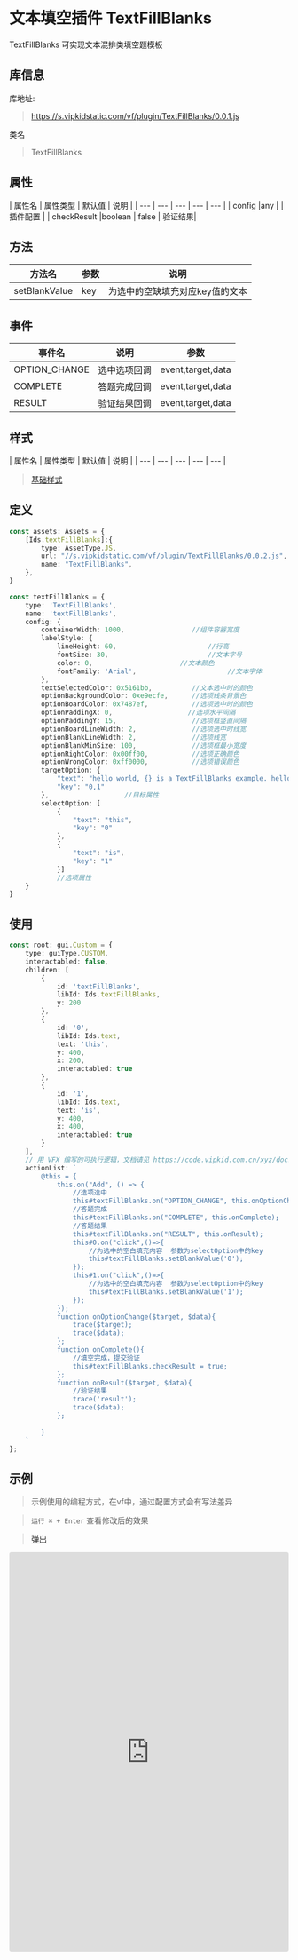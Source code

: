 # 文本填空插件 TextFillBlanks


TextFillBlanks 可实现文本混排类填空题模板

## 库信息
库地址:
> https://s.vipkidstatic.com/vf/plugin/TextFillBlanks/0.0.1.js

类名
> TextFillBlanks 

## 属性

| 属性名 | 属性类型 | 默认值 | 说明 |
| --- | --- | --- | --- | --- |
| config |any |  | 插件配置 |
| checkResult |boolean | false | 验证结果|

## 方法
| 方法名 | 参数 | 说明 |
| --- | --- | --- |
| setBlankValue | key | 为选中的空缺填充对应key值的文本 |


## 事件

| 事件名  | 说明 | 参数 |
| --- | --- | --- |
| OPTION_CHANGE | 选中选项回调 | event,target,data |
| COMPLETE | 答题完成回调 | event,target,data |
| RESULT | 验证结果回调 | event,target,data |

## 样式

| 属性名 | 属性类型 | 默认值 | 说明 |
| --- | --- | --- | --- | --- |



> [基础样式](/handbook/style.html#样式)

## 定义
``` typescript
const assets: Assets = {
    [Ids.textFillBlanks]:{
        type: AssetType.JS,
        url: "//s.vipkidstatic.com/vf/plugin/TextFillBlanks/0.0.2.js",
        name: "TextFillBlanks",
    },
}

const textFillBlanks = {
    type: 'TextFillBlanks',
    name: 'textFillBlanks',
    config: {
        containerWidth: 1000,                 //组件容器宽度
        labelStyle: {
            lineHeight: 60,                       //行高
            fontSize: 30,                         //文本字号
            color: 0,                      //文本颜色
            fontFamily: 'Arial',                       //文本字体
        },
        textSelectedColor: 0x5161bb,          //文本选中时的颜色
        optionBackgroundColor: 0xe9ecfe,      //选项线条背景色
        optionBoardColor: 0x7487ef,           //选项选中时的颜色
        optionPaddingX: 0,                   //选项水平间隔
        optionPaddingY: 15,                   //选项框竖直间隔
        optionBoardLineWidth: 2,              //选项选中时线宽
        optionBlankLineWidth: 2,              //选项线宽
        optionBlankMinSize: 100,              //选项框最小宽度
        optionRightColor: 0x00ff00,           //选项正确颜色
        optionWrongColor: 0xff0000,           //选项错误颜色
        targetOption: {
            "text": "hello world, {} is a TextFillBlanks example. hello world, this {} a TextFillBlanks example. ",
            "key": "0,1"
        },                   //目标属性
        selectOption: [
            {
                "text": "this",
                "key": "0"
            },
            {
                "text": "is",
                "key": "1"
            }]                  
            //选项属性
    }
}
```

## 使用
```typescript
const root: gui.Custom = {
    type: guiType.CUSTOM,
    interactabled: false,
    children: [
        {
            id: 'textFillBlanks',
            libId: Ids.textFillBlanks,
            y: 200
        },
        {
            id: '0',
            libId: Ids.text,
            text: 'this',
            y: 400,
            x: 200,
            interactabled: true
        },
        {
            id: '1',
            libId: Ids.text,
            text: 'is',
            y: 400,
            x: 400,
            interactabled: true
        }
    ],
    // 用 VFX 编写的可执行逻辑，文档请见 https://code.vipkid.com.cn/xyz/docs/blob/master/docs/handbook/aciton.md
    actionList: `
        @this = {
            this.on("Add", () => {
                //选项选中
                this#textFillBlanks.on("OPTION_CHANGE", this.onOptionChange);
                //答题完成
                this#textFillBlanks.on("COMPLETE", this.onComplete);
                //答题结果
                this#textFillBlanks.on("RESULT", this.onResult);
                this#0.on("click",()=>{
                    //为选中的空白填充内容  参数为selectOption中的key
                    this#textFillBlanks.setBlankValue('0');
                });
                this#1.on("click",()=>{
                    //为选中的空白填充内容  参数为selectOption中的key
                    this#textFillBlanks.setBlankValue('1');
                });
            });
            function onOptionChange($target, $data){   
                trace($target);
                trace($data);
            };
            function onComplete(){
                //填空完成，提交验证
                this#textFillBlanks.checkResult = true;
            };
            function onResult($target, $data){
                //验证结果
                trace('result');
                trace($data);
            };
         
        }
    `
};
```
## 示例

> 示例使用的编程方式，在vf中，通过配置方式会有写法差异

> `运行 ⌘ + Enter` 查看修改后的效果

> [弹出](https://codesandbox.io/embed/gracious-mirzakhani-hei42?fontsize=14&hidenavigation=1&theme=dark)

<iframe
     src="https://codesandbox.io/embed/textfillblanksexample-rfm7g?fontsize=14&hidenavigation=1&module=%2Fsrc%2Fcomponents.ts&theme=dark"
     style="width:100%; height:720px; border:0; border-radius: 4px; overflow:hidden;"
     title="textFillBlanksExample"
     allow="accelerometer; ambient-light-sensor; camera; encrypted-media; geolocation; gyroscope; hid; microphone; midi; payment; usb; vr; xr-spatial-tracking"
     sandbox="allow-autoplay allow-forms allow-modals allow-popups allow-presentation allow-same-origin allow-scripts"
   ></iframe>
